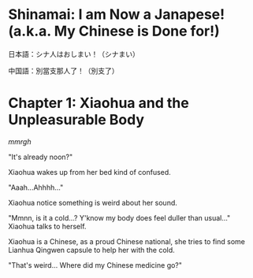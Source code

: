 # Shinamai: I am Now a Janapese! (a.k.a. My Chinese is Done for!)

日本語：シナ人はおしまい！（シナまい）

中国語：別當支那人了！（別支了）


# Chapter 1: Xiaohua and the Unpleasurable Body

*mmrgh*

"It's already noon?"

Xiaohua wakes up from her bed kind of confused.

"Aaah...Ahhhh..."

Xiaohua notice something is weird about her sound. 

"Mmnn, is it a cold...? Y'know my body does feel duller than usual..." Xiaohua talks to herself.

Xiaohua is a Chinese, as a proud Chinese national, she tries to find some Lianhua Qingwen capsule to help her with the cold. 

"That's weird... Where did my Chinese medicine go?"
